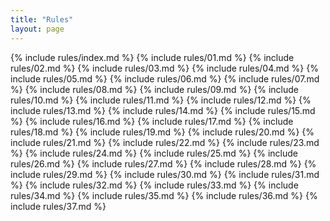 ```yaml
---
title: "Rules"
layout: page
---
```


{% include rules/index.md %}
{% include rules/01.md %}
{% include rules/02.md %}
{% include rules/03.md %}
{% include rules/04.md %}
{% include rules/05.md %}
{% include rules/06.md %}
{% include rules/07.md %}
{% include rules/08.md %}
{% include rules/09.md %}
{% include rules/10.md %}
{% include rules/11.md %}
{% include rules/12.md %}
{% include rules/13.md %}
{% include rules/14.md %}
{% include rules/15.md %}
{% include rules/16.md %}
{% include rules/17.md %}
{% include rules/18.md %}
{% include rules/19.md %}
{% include rules/20.md %}
{% include rules/21.md %}
{% include rules/22.md %}
{% include rules/23.md %}
{% include rules/24.md %}
{% include rules/25.md %}
{% include rules/26.md %}
{% include rules/27.md %}
{% include rules/28.md %}
{% include rules/29.md %}
{% include rules/30.md %}
{% include rules/31.md %}
{% include rules/32.md %}
{% include rules/33.md %}
{% include rules/34.md %}
{% include rules/35.md %}
{% include rules/36.md %}
{% include rules/37.md %}
